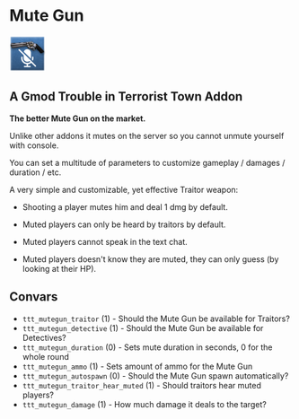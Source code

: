 # Mute Gun

![Mute Gun icon](mute_gun.png 'Mute Gun')

## A Gmod Trouble in Terrorist Town Addon

**The better Mute Gun on the market.**

Unlike other addons it mutes on the server so you cannot unmute yourself with console.

You can set a multitude of parameters to customize gameplay / damages / duration / etc.

A very simple and customizable, yet effective Traitor weapon:

- Shooting a player mutes him and deal 1 dmg by default.

- Muted players can only be heard by traitors by default.

- Muted players cannot speak in the text chat.

- Muted players doesn't know they are muted, they can only guess (by looking at their HP).

## Convars

- `ttt_mutegun_traitor` (1) - Should the Mute Gun be available for Traitors?
- `ttt_mutegun_detective` (1) - Should the Mute Gun be available for Detectives?
- `ttt_mutegun_duration` (0) - Sets mute duration in seconds, 0 for the whole round
- `ttt_mutegun_ammo` (1) - Sets amount of ammo for the Mute Gun
- `ttt_mutegun_autospawn` (0) - Should the Mute Gun spawn automatically?
- `ttt_mutegun_traitor_hear_muted` (1) - Should traitors hear muted players?
- `ttt_mutegun_damage` (1) - How much damage it deals to the target?
